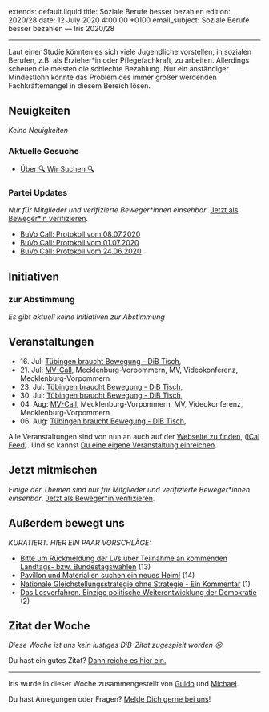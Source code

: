 
extends: default.liquid
title: Soziale Berufe besser bezahlen
edition: 2020/28
date: 12 July 2020 4:00:00 +0100
email_subject: Soziale Berufe besser bezahlen — Iris 2020/28

---
Laut einer Studie könnten es sich viele Jugendliche vorstellen, in sozialen Berufen, z.B. als Erzieher\*in oder Pflegefachkraft, zu arbeiten. Allerdings scheuen die meisten die schlechte Bezahlung.
Nur ein anständiger Mindestlohn könnte das Problem des immer größer werdenden Fachkräftemangel in diesem Bereich lösen.

## Neuigkeiten

_Keine Neuigkeiten_

### Aktuelle Gesuche

 - [Über 🔍 Wir Suchen 🔍](https://marktplatz.bewegung.jetzt/t/ueber-wir-suchen/8837)

### Partei Updates

_Nur für Mitglieder und verifizierte Beweger\*innen einsehbar_. [Jetzt als Beweger\*in verifizieren](https://bewegung.jetzt/bewegerin-werden/).

 - [BuVo Call: Protokoll vom 08.07.2020](https://marktplatz.bewegung.jetzt/t/buvo-call-protokoll-vom-08-07-2020/34795)
 - [BuVo Call: Protokoll vom 01.07.2020](https://marktplatz.bewegung.jetzt/t/buvo-call-protokoll-vom-01-07-2020/34711)
 - [BuVo Call: Protokoll vom 24.06.2020](https://marktplatz.bewegung.jetzt/t/buvo-call-protokoll-vom-24-06-2020/34685)

## Initiativen

### zur Abstimmung
_Es gibt aktuell keine Initiativen zur Abstimmung_

## Veranstaltungen

 - 16.&nbsp;Jul: [Tübingen braucht Bewegung - DiB Tisch](https://bewegung.jetzt/veranstaltungen/tuebingen-braucht-bewegung-dib-tisch-2-2020-07-16/), 
 - 21.&nbsp;Jul: [MV-Call](https://bewegung.jetzt/veranstaltungen/mv-call/), Mecklenburg-Vorpommern, MV, Videokonferenz, Mecklenburg-Vorpommern
 - 23.&nbsp;Jul: [Tübingen braucht Bewegung - DiB Tisch](https://bewegung.jetzt/veranstaltungen/tuebingen-braucht-bewegung-dib-tisch-2-2020-07-23/), 
 - 30.&nbsp;Jul: [Tübingen braucht Bewegung - DiB Tisch](https://bewegung.jetzt/veranstaltungen/tuebingen-braucht-bewegung-dib-tisch-2-2020-07-30/), 
 - 04.&nbsp;Aug: [MV-Call](https://bewegung.jetzt/veranstaltungen/mv-call/), Mecklenburg-Vorpommern, MV, Videokonferenz, Mecklenburg-Vorpommern
 - 06.&nbsp;Aug: [Tübingen braucht Bewegung - DiB Tisch](https://bewegung.jetzt/veranstaltungen/tuebingen-braucht-bewegung-dib-tisch-2-2020-08-06/),


Alle Veranstaltungen sind von nun an auch auf der [Webseite zu finden](https://bewegung.jetzt/veranstaltungen/), ([iCal Feed](https://bewegung.jetzt/?ical=1)). Und so kannst [Du eine eigene Veranstaltung einreichen](https://marktplatz.bewegung.jetzt/t/eine-veranstaltung-auf-der-webseite-einreichen/21379).

## Jetzt mitmischen

_Einige der Themen sind nur für Mitglieder und verifizierte Beweger\*innen einsehbar_. [Jetzt als Beweger\*in verifizieren](https://bewegung.jetzt/bewegerin-werden/).


## Außerdem bewegt uns

_KURATIERT. HIER EIN PAAR VORSCHLÄGE:_
 - [Bitte um Rückmeldung der LVs über Teilnahme an kommenden Landtags- bzw. Bundestagswahlen](https://marktplatz.bewegung.jetzt/t/bitte-um-rueckmeldung-der-lvs-ueber-teilnahme-an-kommenden-landtags-bzw-bundestagswahlen/34792) (13)
 - [Pavillon und Materialien suchen ein neues Heim!](https://marktplatz.bewegung.jetzt/t/pavillon-und-materialien-suchen-ein-neues-heim/34773) (14)
 - [Nationale Gleichstellungsstrategie ohne Strategie - Ein Kommentar](https://marktplatz.bewegung.jetzt/t/nationale-gleichstellungsstrategie-ohne-strategie-ein-kommentar/34774) (1)
 - [Das Losverfahren. Einzige politische Weiterentwicklung der Demokratie](https://marktplatz.bewegung.jetzt/t/das-losverfahren-einzige-politische-weiterentwicklung-der-demokratie/34768) (2)


## Zitat der Woche
_Diese Woche ist uns kein lustiges DiB-Zitat zugespielt worden ☹._

Du hast ein gutes Zitat? [Dann reiche es hier ein.](https://marktplatz.bewegung.jetzt/t/lustige-dib-zitate/10175)


---

Iris wurde in dieser Woche zusammengestellt von [Guido](https://marktplatz.bewegung.jetzt/u/Guido/) und [Michael](https://marktplatz.bewegung.jetzt/u/MichaelVoss/).

Du hast Anregungen oder Fragen? [Melde Dich gerne bei uns](https://marktplatz.bewegung.jetzt/t/neu-iris-die-woechtliche-zusammenfasssung-zum-sonntagsbrunch/10990)!

